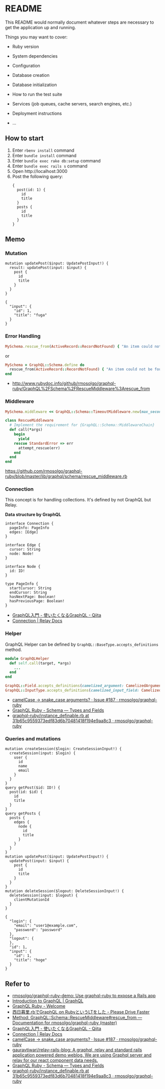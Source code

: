 # README

This README would normally document whatever steps are necessary to get the
application up and running.

Things you may want to cover:

* Ruby version

* System dependencies

* Configuration

* Database creation

* Database initialization

* How to run the test suite

* Services (job queues, cache servers, search engines, etc.)

* Deployment instructions

* ...

## How to start

1. Enter `rbenv install` command
1. Enter `bundle install` command
1. Enter `bundle exec rake db:setup` command
1. Enter `bundle exec rails s` command
1. Open http://localhost:3000
1. Post the following query:
    ```
    {
      post(id: 1) {
        id
        title
      }
      posts {
        id
        title
      }
    }
    ```

## Memo

### Mutation

```
mutation updatePost($input: UpdatePostInput!) {
  result: updatePost(input: $input) {
    post {
      id
      title
    }
  }
}
```

```
{
  "input": {
    "id": 1,
    "title": "fuga"
  }
}
```

### Error Handling

```ruby
MySchema.rescue_from(ActiveRecord::RecordNotFound) { "An item could not be found" }
```

or

```ruby
MySchema = GraphQL::Schema.define do
  rescue_from(ActiveRecord::RecordNotFound) { "An item could not be found" }
end
```

* http://www.rubydoc.info/github/rmosolgo/graphql-ruby/GraphQL%2FSchema%2FRescueMiddleware%3Arescue_from

### Middleware

```ruby
MySchema.middleware << GraphQL::Schema::TimeoutMiddleware.new(max_seconds: 2)
```

```ruby
class RescueMiddleware
  # Implement the requirement for {GraphQL::Schema::MiddlewareChain}
  def call(*args)
    begin
      yield
    rescue StandardError => err
      attempt_rescue(err)
    end
  end
end
```

https://github.com/rmosolgo/graphql-ruby/blob/master/lib/graphql/schema/rescue_middleware.rb

### Connection

This concept is for handling collections. It's defined by not GraphQL but Relay.

**Data structure by GraphQL**

```
interface Connection {
  pageInfo: PageInfo
  edges: [Edge]
}

interface Edge {
  cursor: String
  node: Node!
}

interface Node {
  id: ID!
}

type PageInfo {
  startCursor: String
  endCursor: String
  hasNextPage: Boolean!
  hasPreviousPage: Boolean!
}
```

* [GraphQL入門 - 使いたくなるGraphQL - Qiita](http://qiita.com/bananaumai/items/3eb77a67102f53e8a1ad#%E3%82%88%E3%82%8A%E5%AE%9F%E8%B7%B5%E7%9A%84%E3%81%AA%E4%BD%BF%E3%81%84%E6%96%B9)
* [Connection | Relay Docs](https://facebook.github.io/relay/docs/graphql-connections.html)

### Helper

GraphQL Helper can be defined by `GraphQL::BaseType.accepts_definitions` method.

```ruby
module GraphQLHelper
  def self.call(target, *args)
    ...
  end
end

GraphQL::Field.accepts_definitions(camelized_argument: CamelizedArgument)
GraphQL::InputType.accepts_definitions(camelized_input_field: CamelizedArgument, camelized_argument: CamelizedArgument)
```

* [camelCase -> snake_case arguments? · Issue #187 · rmosolgo/graphql-ruby](https://github.com/rmosolgo/graphql-ruby/issues/187#issuecomment-233742521)
* [GraphQL Ruby - Schema — Types and Fields](https://rmosolgo.github.io/graphql-ruby/schema/types_and_fields)
* [graphql-ruby/instance_definable.rb at 31b65c9559373edf83d6b70481418f194e9aa8c3 · rmosolgo/graphql-ruby](https://github.com/rmosolgo/graphql-ruby/blob/31b65c9559373edf83d6b70481418f194e9aa8c3/lib/graphql/define/instance_definable.rb)

### Queries and mutations

```
mutation createSession($login: CreateSessionInput!) {
  createSession(input: $login) {
    user {
      id
      name
      email
    }
  }
}
query getPost($id: ID!) {
  post(id: $id) {
    id
    title
  }
}
query getPosts {
  posts {
    edges {
      node {
        id
        title
      }
    }
  }
}
mutation updatePost($input: UpdatePostInput!) {
  updatePost(input: $input) {
    post {
      id
      title
    }
  }
}
mutation deleteSession($logout: DeleteSessionInput!) {
  deleteSession(input: $logout) {
    clientMutationId
  }
}
```

```
{
  "login": {
    "email": "user1@example.com",
    "password": "password"
  },
  "logout": {
  },
  "id": 1,
  "input": {
    "id": 1,
    "title": "hoge"
  }
}
```

## Refer to

* [rmosolgo/graphql-ruby-demo: Use graphql-ruby to expose a Rails app](https://github.com/rmosolgo/graphql-ruby-demo)
* [Introduction to GraphQL | GraphQL](http://graphql.org/learn/)
* [GraphQL Ruby - Welcome](https://rmosolgo.github.io/graphql-ruby/)
* [西日暮里.rbでGraphQL on RubyというLTをした - Please Drive Faster](http://joe-re.hatenablog.com/entry/2016/05/04/174742)
* [Method: GraphQL::Schema::RescueMiddleware#rescue_from — Documentation for rmosolgo/graphql-ruby (master)](http://www.rubydoc.info/github/rmosolgo/graphql-ruby/GraphQL%2FSchema%2FRescueMiddleware%3Arescue_from)
* [GraphQL入門 - 使いたくなるGraphQL - Qiita](http://qiita.com/bananaumai/items/3eb77a67102f53e8a1ad#%E3%82%88%E3%82%8A%E5%AE%9F%E8%B7%B5%E7%9A%84%E3%81%AA%E4%BD%BF%E3%81%84%E6%96%B9)
* [Connection | Relay Docs](https://facebook.github.io/relay/docs/graphql-connections.html)
* [camelCase -> snake_case arguments? · Issue #187 · rmosolgo/graphql-ruby](https://github.com/rmosolgo/graphql-ruby/issues/187#issuecomment-233742521)
* [gauravtiwari/relay-rails-blog: A graphql, relay and standard rails application powered demo weblog. We are using Graphql server and relay for our react component data needs.](https://github.com/gauravtiwari/relay-rails-blog)
* [GraphQL Ruby - Schema — Types and Fields](https://rmosolgo.github.io/graphql-ruby/schema/types_and_fields)
* [graphql-ruby/instance_definable.rb at 31b65c9559373edf83d6b70481418f194e9aa8c3 · rmosolgo/graphql-ruby](https://github.com/rmosolgo/graphql-ruby/blob/31b65c9559373edf83d6b70481418f194e9aa8c3/lib/graphql/define/instance_definable.rb)
